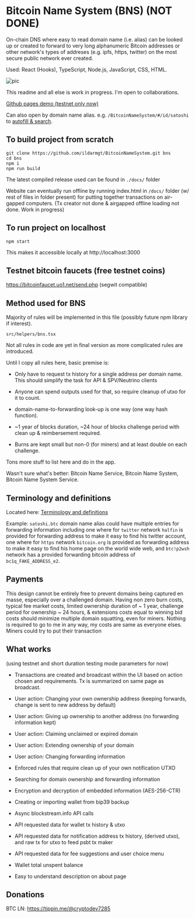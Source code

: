 # Bitcoin Name System (BNS) (NOT DONE)

On-chain DNS where easy to read domain name (i.e. alias) can be looked up or created to forward to very long alphanumeric Bitcoin addresses or other network's types of addreses (e.g. ipfs, https, twitter) on the most secure public network ever created.

Used: React (Hooks), TypeScript, Node.js, JavaScript, CSS, HTML.

![pic](https://i.imgur.com/VZuis8z.png)

This readme and all else is work in progress. I'm open to collaborations.

[Github pages demo (testnet only now)](https://ildarmgt.github.io/BitcoinNameSystem/)

Can also open by domain name alias. e.g. `/BitcoinNameSystem/#/id/satoshi` to [autofill & search](https://ildarmgt.github.io/BitcoinNameSystem/#/id/satoshi).

## To build project from scratch

```
git clone https://github.com/ildarmgt/BitcoinNameSystem.git bns
cd bns
npm i
npm run build
```
The latest compiled release used can be found in `./docs/` folder

Website can eventually run offline by running index.html in `/docs/` folder (w/ rest of files in folder present) for putting together transactions on air-gapped computers.
(Tx creator not done & airgapped offline loading not done. Work in progress)

## To run project on localhost

```
npm start
```

This makes it accessible locally at http://localhost:3000

## Testnet bitcoin faucets (free testnet coins)

https://bitcoinfaucet.uo1.net/send.php (segwit compatible)

## Method used for BNS

Majority of rules will be implemented in this file (possibly future npm library if interest).

`src/helpers/bns.tsx`

Not all rules in code are yet in final version as more complicated rules are introduced.

Until I copy all rules here, basic premise is:

- Only have to request tx history for a single address per domain name.
  This should simplify the task for API & SPV/Neutrino clients

- Anyone can spend outputs used for that, so require cleanup of utxo for it to count.

- domain-name-to-forwarding look-up is one way (one way hash function).

- ~1 year of blocks duration, ~24 hour of blocks challenge period with clean up & reimbersement required.

- Burns are kept small but non-0 (for miners) and at least double on each challenge.

Tons more stuff to list here and do in the app.

Wasn't sure what's better: Bitcoin Name Service, Bitcoin Name System, Bitcoin Name System Service.

## Terminology and definitions

  Located here: [Terminology and definitions](Definitions.md)

  Example: `satoshi.btc` domain name alias could have multiple entries for forwarding information including one where for `twitter` network `halfin` is provided for forwarding address to make it easy to find his twitter account, one where for `https` network `bitcoin.org` is provided as forwarding address to make it easy to find his home page on the world wide web, and `btc!p2wsh` network has a provided forwarding bitcoin address of `bc1q_FAKE_ADDRESS_e2`.

## Payments

This design cannot be entirely free to prevent domains being captured en masse, especially over a challenged domain. Having non zero burn costs, typical fee market costs, limited ownership duration of ~ 1 year, challenge period for ownership ~ 24 hours, & extensions costs equal to winning bid costs should minimize multiple domain squatting, even for miners. Nothing is required to go to me in any way, my costs are same as everyone elses. Miners could try to put their transaction

## What works

(using testnet and short duration testing mode parameters for now)

* Transactions are created and broadcast within the UI based on action chosen and requirements. Tx is summarized on same page as broadcast.

* User action: Changing your own ownership address (keeping forwards, change is sent to new address by default)

* User action: Giving up ownership to another address (no forwarding information kept)

* User action: Claiming unclaimed or expired domain

* User action: Extending ownership of your domain

* User action: Changing forwarding information

* Enforced rules that require clean up of your own notification UTXO

* Searching for domain ownership and forwarding information

* Encryption and decryption of embedded information (AES-256-CTR)

* Creating or importing wallet from bip39 backup

* Async blockstream.info API calls

* API requested data for wallet tx history & utxo

* API requested data for notification address tx history, (derived utxo), and raw tx for utxo to feed psbt tx maker

* API requested data for fee suggestions and user choice menu

* Wallet total unspent balance

* Easy to understand description on about page

## Donations

BTC LN: https://tippin.me/@cryptodev7285

